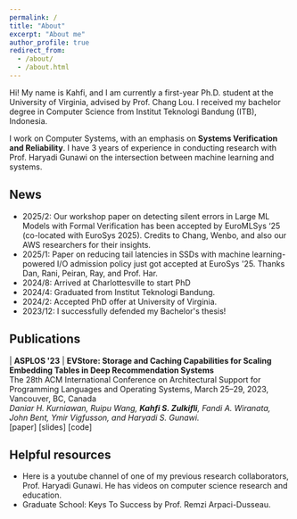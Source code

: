 ```yaml
---
permalink: /
title: "About"
excerpt: "About me"
author_profile: true
redirect_from: 
  - /about/
  - /about.html
---
```


<style>
a:link { 
  text-decoration: none; 
} 
a:visited { 
  text-decoration: none; 
} 
a:hover { 
  text-decoration: none; 
} 
a:active { 
  text-decoration: none; 
}
</style>

Hi! My name is Kahfi, and I am currently a first-year Ph.D. student at the University of Virginia, advised by [Prof. Chang Lou](https://changlousys.github.io/). I received my bachelor degree in Computer Science from Institut Teknologi Bandung (ITB), Indonesia.  

I work on Computer Systems, with an emphasis on **Systems Verification and Reliability**. I have 3 years of experience in conducting research with [Prof. Haryadi Gunawi](https://people.cs.uchicago.edu/~haryadi/) on the intersection between machine learning and systems.

## News
* 2025/2: Our workshop paper on detecting silent errors in Large ML Models with Formal Verification has been accepted by [EuroMLSys ‘25](https://euromlsys.eu/) (co-located with EuroSys 2025). Credits to Chang, Wenbo, and also our AWS researchers for their insights.
* 2025/1: Paper on reducing tail latencies in SSDs with machine learning-powered I/O admission policy just got accepted at [EuroSys '25](https://2025.eurosys.org/). Thanks Dan, Rani, Peiran, Ray, and Prof. Har.
* 2024/8: Arrived at Charlottesville to start PhD
* 2024/4: Graduated from Institut Teknologi Bandung.
* 2024/2: Accepted PhD offer at University of Virginia.
* 2023/12: I successfully defended my Bachelor's thesis!

## Publications

| **ASPLOS '23** | **[EVStore: Storage and Caching Capabilities for Scaling Embedding Tables in Deep Recommendation Systems](https://dl.acm.org/doi/10.1145/3575693.3575718)** <br> The 28th ACM International Conference on Architectural Support for Programming Languages and Operating Systems, March 25–29, 2023, Vancouver, BC, Canada *<br> Daniar H. Kurniawan, Ruipu Wang, <b>Kahfi S. Zulkifli</b>, Fandi A. Wiranata, John Bent, Ymir Vigfusson, and Haryadi S. Gunawi.* <br> [[paper]](http://kahfizulkifli.github.io/files/asplos23-EVStore.pdf) [[slides]](https://ucare.cs.uchicago.edu/slides/asplos23-EVstore.pptx) [[code]](https://github.com/ucare-uchicago/ev-store-dlrm)


<!-- **[ASPLOS'23] EVStore: Storage and Caching Capabilities for Scaling Embedding Tables in Deep Recommendation Systems**
<br> The 28th ACM International Conference on Architectural Support for Programming Languages and Operating Systems, March 25–29, 2023, Vancouver, BC, Canada 
<br><span style="font-size:0.8em;">[Acceptance Rate: 26.7%, 72 out of 270]</span>
*<br> Daniar H. Kurniawan, Ruipu Wang, <b>Kahfi S. Zulkifli</b>, Fandi A. Wiranata, John Bent, Ymir Vigfusson, and Haryadi S. Gunawi.*
<br> [[paper]](http://kahfizulkifli.github.io/files/asplos23-EVStore.pdf) [[slides]](https://ucare.cs.uchicago.edu/slides/asplos23-EVstore.pptx) [[code]](https://github.com/ucare-uchicago/ev-store-dlrm) -->

## Helpful resources

* Here is a [youtube channel](https://www.youtube.com/channel/UCo40vspj_ZYBW-5yfaFy52g) of one of my previous research collaborators, [Prof. Haryadi Gunawi](https://people.cs.uchicago.edu/~haryadi/). He has videos on computer science research and education.
* [Graduate School: Keys To Success](https://youtu.be/fqPSnjewkuA?feature=shared) by [Prof. Remzi Arpaci-Dusseau](https://pages.cs.wisc.edu/~remzi/).
